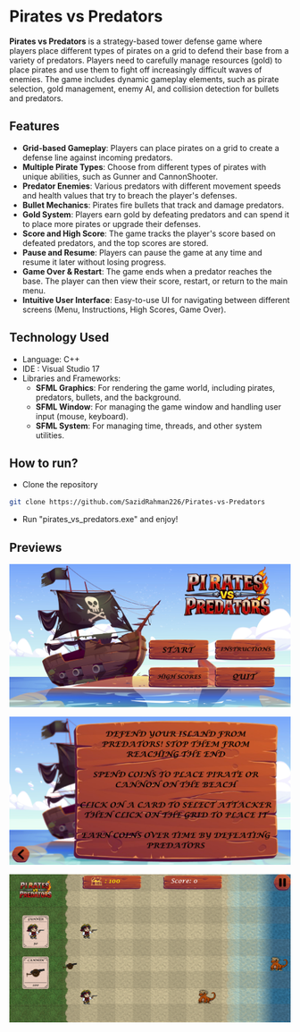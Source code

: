 # Pirates vs Predators
**Pirates vs Predators** is a strategy-based tower defense game where players place different types of pirates on a grid to defend their base from a variety of predators. Players need to carefully manage resources (gold) to place pirates and use them to fight off increasingly difficult waves of enemies. The game includes dynamic gameplay elements, such as pirate selection, gold management, enemy AI, and collision detection for bullets and predators.

## Features
- **Grid-based Gameplay**: Players can place pirates on a grid to create a defense line against incoming predators.
- **Multiple Pirate Types**: Choose from different types of pirates with unique abilities, such as Gunner and CannonShooter.
- **Predator Enemies**: Various predators with different movement speeds and health values that try to breach the player's defenses.
- **Bullet Mechanics**: Pirates fire bullets that track and damage predators.
- **Gold System**: Players earn gold by defeating predators and can spend it to place more pirates or upgrade their defenses.
- **Score and High Score**: The game tracks the player's score based on defeated predators, and the top scores are stored.
- **Pause and Resume**: Players can pause the game at any time and resume it later without losing progress.
- **Game Over & Restart**: The game ends when a predator reaches the base. The player can then view their score, restart, or return to the main menu.
- **Intuitive User Interface**: Easy-to-use UI for navigating between different screens (Menu, Instructions, High Scores, Game Over).

## Technology Used
  - Language: C++
  - IDE : Visual Studio 17
  - Libraries and Frameworks:
    - **SFML Graphics**: For rendering the game world, including pirates, predators, bullets, and the background.
    - **SFML Window**: For managing the game window and handling user input (mouse, keyboard).
    - **SFML System**: For managing time, threads, and other system utilities.

## How to run?
  - Clone the repository
  ```sh
  git clone https://github.com/SazidRahman226/Pirates-vs-Predators
  ```
  - Run "pirates_vs_predators.exe" and enjoy!

## Previews

![preview1](https://github.com/SazidRahman226/Pirates-vs-Predators/blob/526f5d4be4f859a4854c2fd68d30ddd5f72893d8/Pirates%20Vs%20Predators/previews/preview1.png)

![preview2](https://github.com/SazidRahman226/Pirates-vs-Predators/blob/f8c89e53daf8722427499a4b587b0c473ce5c53c/Pirates%20Vs%20Predators/previews/preview2.png)

![preview3](https://github.com/SazidRahman226/Pirates-vs-Predators/blob/f8c89e53daf8722427499a4b587b0c473ce5c53c/Pirates%20Vs%20Predators/previews/preview3.png)

